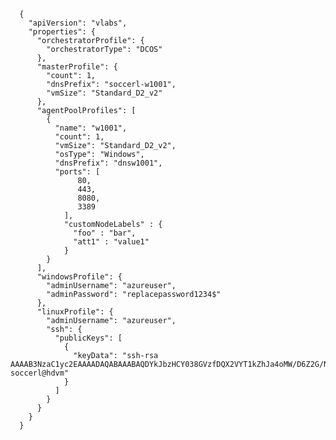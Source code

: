       {
        "apiVersion": "vlabs",
        "properties": {
          "orchestratorProfile": {
            "orchestratorType": "DCOS"
          },
          "masterProfile": {
            "count": 1,
            "dnsPrefix": "soccerl-w1001",
            "vmSize": "Standard_D2_v2"
          },
          "agentPoolProfiles": [
            {
              "name": "w1001",
              "count": 1,
              "vmSize": "Standard_D2_v2",
              "osType": "Windows",
              "dnsPrefix": "dnsw1001",
              "ports": [
                   80,
                   443,
                   8080,
                   3389
                ],
                "customNodeLabels" : {
                  "foo" : "bar",
                  "att1" : "value1"
                }
            }
          ],
          "windowsProfile": {
            "adminUsername": "azureuser",
            "adminPassword": "replacepassword1234$"
          },
          "linuxProfile": {
            "adminUsername": "azureuser",
            "ssh": {
              "publicKeys": [
                {
                  "keyData": "ssh-rsa AAAAB3NzaC1yc2EAAAADAQABAAABAQDYkJbzHCY038GVzfDQX2VYT1kZhJa4oMW/D6Z2G/NEoKeB3K/zUux95w7HtdYaq3RXNxk2dMtJv27QOUmOuPpdVWCKjwi03XvhRwHwuwlkJVRb4DLgoK7QPG+j04KtPSsgOj8Qd+ljXwHB2Zpz2kFifVF1D8mcEpRWZvxhpYSt6Ze2yqdxkffq3wddJuXskGsTSYTOcBzLwGcr4c9+kA3S8fnoAW0LRyXyOvB8v0YKqIJ8t3J/g4Lj3iCGIwOWraJ2EwnpOsAzhxgBRbiWflG/cHhxDlQsOYIbJcCfb7cSkow0Qcrff/gwzBtNCuANowDeGjyL/fzu9NrSQZZzgEdf soccerl@hdvm"
                }
              ]
            }
          }
        }
      }
